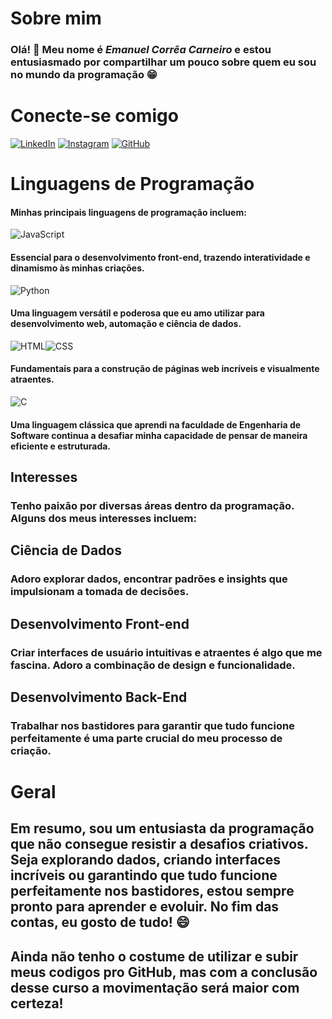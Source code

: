 # Sobre mim

 ### Olá! 👋 Meu nome é *Emanuel Corrêa Carneiro* e estou entusiasmado por compartilhar um pouco sobre quem eu sou no mundo da programação 😁
# Conecte-se comigo

[![LinkedIn](https://img.shields.io/badge/LinkedIn-0077B5?style=for-the-badge&logo=linkedin&logoColor=white)](https://www.linkedin.com/in/emanuelcorreacarneiro/)
[![Instagram](https://img.shields.io/badge/Instagram-E4405F?style=for-the-badge&logo=instagram&logoColor=white)](https://www.instagram.com/emanuelcorreaclimb/)
[![GitHub](https://img.shields.io/badge/GitHub-181717?style=for-the-badge&logo=github&logoColor=white)](https://github.com/eccarneiro)

 # Linguagens de Programação
 
#### Minhas principais linguagens de programação incluem:

![JavaScript](https://img.shields.io/badge/JavaScript-F7DF1E?style=for-the-badge&logo=javascript&logoColor=black)

#### Essencial para o desenvolvimento front-end, trazendo interatividade e dinamismo às minhas criações.

![Python](https://img.shields.io/badge/Python-3776AB?style=for-the-badge&logo=python&logoColor=white) 
#### Uma linguagem versátil e poderosa que eu amo utilizar para desenvolvimento web, automação e ciência de dados.



![HTML](https://img.shields.io/badge/HTML-E34F26?style=for-the-badge&logo=html5&logoColor=white)![CSS](https://img.shields.io/badge/CSS-1572B6?style=for-the-badge&logo=css3&logoColor=white)
#### Fundamentais para a construção de páginas web incríveis e visualmente atraentes.

![C](https://img.shields.io/badge/C-00599C?style=for-the-badge&logo=c&logoColor=white)
#### Uma linguagem clássica que aprendi na faculdade de Engenharia de Software continua a desafiar minha capacidade de pensar de maneira eficiente e estruturada.
## Interesses
### Tenho paixão por diversas áreas dentro da programação. Alguns dos meus interesses incluem:
## Ciência de Dados
### Adoro explorar dados, encontrar padrões e insights que impulsionam a tomada de decisões.
## Desenvolvimento Front-end
### Criar interfaces de usuário intuitivas e atraentes é algo que me fascina. Adoro a combinação de design e funcionalidade.
## Desenvolvimento Back-End
### Trabalhar nos bastidores para garantir que tudo funcione perfeitamente é uma parte crucial do meu processo de criação.

# Geral
## Em resumo, sou um entusiasta da programação que não consegue resistir a desafios criativos. Seja explorando dados, criando interfaces incríveis ou garantindo que tudo funcione perfeitamente nos bastidores, estou sempre pronto para aprender e evoluir. No fim das contas, eu gosto de tudo! 😄


## Ainda não tenho o costume de utilizar e subir meus codigos pro GitHub, mas com a conclusão desse curso a movimentação será maior com certeza!

